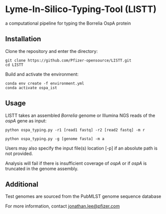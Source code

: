 # Lyme-In-Silico-Typing-Tool (LISTT)
a computational pipeline for typing the Borrelia OspA protein

## Installation
Clone the repository and enter the directory:

    git clone https://github.com/Pfizer-opensource/LISTT.git
    cd LISTT

Build and activate the environment:

    conda env create -f environment.yml
    conda activate ospa_ist

## Usage

LISTT takes an assembled _Borrelia_ genome or Illumina NGS reads of the _ospA_ gene as input:

    python ospa_typing.py -r1 [read1 fastq] -r2 [read2 fastq] -m r

    python ospa_typing.py -g [genome fasta] -m a

Users may also specify the input file(s) location [-p] if an absolute path is not provided.

Analysis will fail if there is insufficient coverage of _ospA_ or if _ospA_ is truncated in the genome assembly.



## Additional
Test genomes are sourced from the PubMLST genome sequence database

For more information, contact jonathan.lee@pfizer.com
